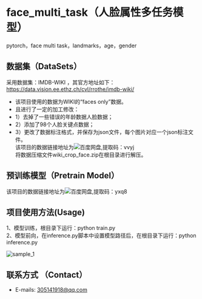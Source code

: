 # face_multi_task（人脸属性多任务模型）
pytorch，face multi task，landmarks，age，gender

## 数据集（DataSets）  
采用数据集：IMDB-WIKI  ，其官方地址如下：
https://data.vision.ee.ethz.ch/cvl/rrothe/imdb-wiki/  
* 该项目使用的数据为WIKI的“faces only”数据。  
* 且进行了一定的加工修改：    
* 1）去掉了一些错误的年龄数据人脸数据；   
* 2）添加了98个人脸关键点数据；  
* 3）更改了数据标注格式，并保存为json文件，每个图片对应一个json标注文件。   
该项目的数据链接地址为![百度网盘](https://pan.baidu.com/s/1fZIXNbeTznXwTcPe8LbE8w),提取码：vvyj   
将数据压缩文件wiki_crop_face.zip在根目录进行解压。   

## 预训练模型（Pretrain Model）  
该项目的数据链接地址为![百度网盘](https://pan.baidu.com/s/1K8Iem3mrbu2w9DuC_VKx7g),提取码：yxq8   

## 项目使用方法(Usage)    

1、模型训练，根目录下运行：python train.py   
2、模型前向，在inference.py脚本中设置模型路径后，在根目录下运行：python inference.py    

  ![sample_1](https://github.com/XLEric/face_multi_task/samples/sample1.png)  

## 联系方式 （Contact）   
* E-mails: 305141918@qq.com   
